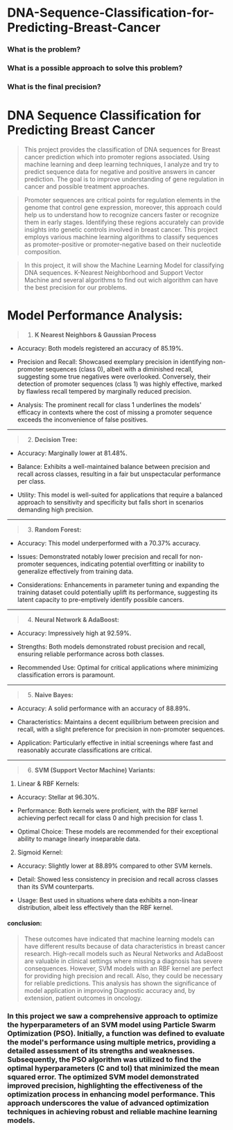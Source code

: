 # DNA-Sequence-Classification-for-Predicting-Breast-Cancer


### What is the problem?
### What is a possible approach to solve this problem?
### What is the final precision?

# DNA Sequence Classification for Predicting Breast Cancer

> This project provides the classification of DNA sequences for Breast cancer prediction which into promoter regions associated. Using machine learning and deep learning techniques, I analyze and try to predict sequence data for negative and positive answers in cancer prediction. The goal is to improve understanding of gene regulation in cancer and possible treatment approaches.

> Promoter sequences are critical points for regulation elements in the genome that control gene expression, moreover, this approach could help us to understand how to recognize cancers faster or recognize them in early stages. Identifying these regions accurately can provide insights into genetic controls involved in breast cancer. This project employs various machine learning algorithms to classify sequences as promoter-positive or promoter-negative based on their nucleotide composition.

> In this project, it will show the Machine Learning Model for classifying DNA sequences. K-Nearest Neighborhood and Support Vector Machine and several algorithms to find out wich algorithm can have the best precision for our problems.



#  Model Performance Analysis:

> 1. **K Nearest Neighbors & Gaussian Process**


*   Accuracy: Both models registered an accuracy of 85.19%.

*   Precision and Recall: Showcased exemplary precision in identifying non-promoter sequences (class 0), albeit with a diminished recall, suggesting some true negatives were overlooked. Conversely, their detection of promoter sequences (class 1) was highly effective, marked by flawless recall tempered by marginally reduced precision.

*   Analysis: The prominent recall for class 1 underlines the models' efficacy in contexts where the cost of missing a promoter sequence exceeds the inconvenience of false positives.

---

> 2. **Decision Tree:**


*   Accuracy: Marginally lower at 81.48%.
*   Balance: Exhibits a well-maintained balance between precision and recall across classes, resulting in a fair but unspectacular performance per class.

*   Utility: This model is well-suited for applications that require a balanced approach to sensitivity and specificity but falls short in scenarios demanding high precision.

---


> 3. **Random Forest:**


*   Accuracy: This model underperformed with a 70.37% accuracy.

*   Issues: Demonstrated notably lower precision and recall for non-promoter sequences, indicating potential overfitting or inability to generalize effectively from training data.

*   Considerations: Enhancements in parameter tuning and expanding the training dataset could potentially uplift its performance, suggesting its latent capacity to pre-emptively identify possible cancers.

---


> 4. **Neural Network & AdaBoost:**


*   Accuracy: Impressively high at 92.59%.

*   Strengths: Both models demonstrated robust precision and recall, ensuring reliable performance across both classes.

*  Recommended Use: Optimal for critical applications where minimizing classification errors is paramount.

---


> 5. **Naive Bayes:**


*   Accuracy: A solid performance with an accuracy of 88.89%.

*   Characteristics: Maintains a decent equilibrium between precision and recall, with a slight preference for precision in non-promoter sequences.

*  Application: Particularly effective in initial screenings where fast and reasonably accurate classifications are critical.

---


> 6. **SVM (Support Vector Machine) Variants:**


1.   Linear & RBF Kernels:

*   Accuracy: Stellar at 96.30%.
*   Performance: Both kernels were proficient, with the RBF kernel achieving perfect recall for class 0 and high precision for class 1.

*   Optimal Choice: These models are recommended for their exceptional ability to manage linearly inseparable data.


2.   Sigmoid Kernel:

*   Accuracy: Slightly lower at 88.89% compared to other SVM kernels.

*  Detail: Showed less consistency in precision and recall across classes than its SVM counterparts.

*   Usage: Best used in situations where data exhibits a non-linear distribution, albeit less effectively than the RBF kernel.




#### conclusion:

> These outcomes have indicated that machine learning models can have different results because of data characteristics in breast cancer research.  High-recall models such as Neural Networks and AdaBoost are valuable in clinical settings where missing a diagnosis has severe consequences. However, SVM models with an RBF kernel are perfect for providing high precision and recall. Also, they could be necessary for reliable predictions. This analysis has shown the significance of model application in improving Diagnostic accuracy and, by extension, patient outcomes in oncology.





### In this project we saw a comprehensive approach to optimize the hyperparameters of an SVM model using Particle Swarm Optimization (PSO). Initially, a function was defined to evaluate the model's performance using multiple metrics, providing a detailed assessment of its strengths and weaknesses. Subsequently, the PSO algorithm was utilized to find the optimal hyperparameters (C and tol) that minimized the mean squared error. The optimized SVM model demonstrated improved precision, highlighting the effectiveness of the optimization process in enhancing model performance. This approach underscores the value of advanced optimization techniques in achieving robust and reliable machine learning models.


